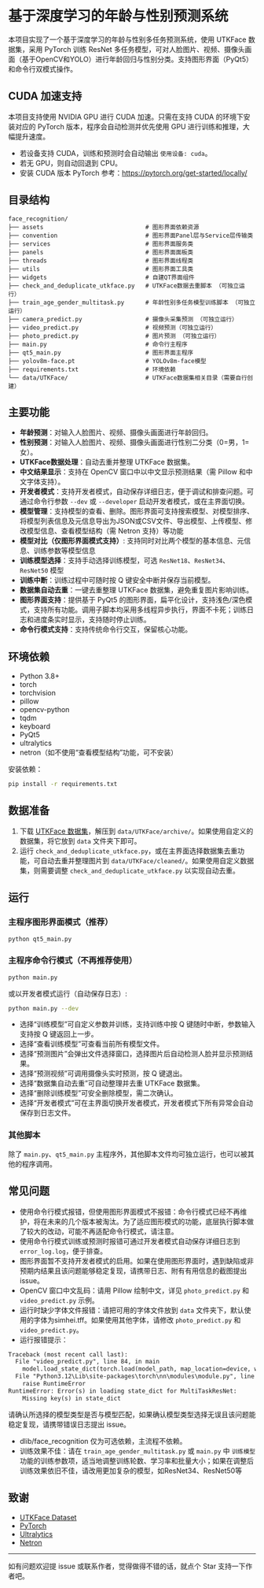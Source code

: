 # 基于深度学习的年龄与性别预测系统

本项目实现了一个基于深度学习的年龄与性别多任务预测系统，使用 UTKFace 数据集，采用 PyTorch 训练 ResNet 多任务模型，可对人脸图片、视频、摄像头画面（基于OpenCV和YOLO）进行年龄回归与性别分类。支持图形界面（PyQt5）和命令行双模式操作。

## CUDA 加速支持

本项目支持使用 NVIDIA GPU 进行 CUDA 加速。只需在支持 CUDA 的环境下安装对应的 PyTorch 版本，程序会自动检测并优先使用 GPU 进行训练和推理，大幅提升速度。

- 若设备支持 CUDA，训练和预测时会自动输出 `使用设备: cuda`。
- 若无 GPU，则自动回退到 CPU。
- 安装 CUDA 版本 PyTorch 参考：https://pytorch.org/get-started/locally/

## 目录结构

```
face_recognition/
├── assets                             # 图形界面依赖资源
├── convention                         # 图形界面Panel层与Service层传输类
├── services                           # 图形界面服务类
├── panels                             # 图形界面面板类
├── threads                            # 图形界面线程类
├── utils                              # 图形界面工具类
├── widgets                            # 自建QT界面组件
├── check_and_deduplicate_utkface.py   # UTKFace数据去重脚本 （可独立运行）
├── train_age_gender_multitask.py      # 年龄性别多任务模型训练脚本 （可独立运行）
├── camera_predict.py                  # 摄像头采集预测 （可独立运行）
├── video_predict.py                   # 视频预测（可独立运行）
├── photo_predict.py                   # 图片预测 （可独立运行）
├── main.py                            # 命令行主程序 
├── qt5_main.py                        # 图形界面主程序
├── yolov8m-face.pt                    # YOLOv8m-face模型
├── requirements.txt                   # 环境依赖
└── data/UTKFace/                      # UTKFace数据集相关目录（需要自行创建）
```

## 主要功能

- **年龄预测**：对输入人脸图片、视频、摄像头画面进行年龄回归。
- **性别预测**：对输入人脸图片、视频、摄像头画面进行性别二分类（0=男，1=女）。
- **UTKFace数据处理**：自动去重并整理 UTKFace 数据集。
- **中文结果显示**：支持在 OpenCV 窗口中以中文显示预测结果（需 Pillow 和中文字体支持）。
- **开发者模式**：支持开发者模式，自动保存详细日志，便于调试和排查问题。可通过命令行参数 `--dev` 或 `--developer` 启动开发者模式，或在主界面切换。
- **模型管理**：支持模型的查看、删除。图形界面可支持搜索模型、对模型排序、将模型列表信息及元信息导出为JSON或CSV文件、导出模型、上传模型、修改模型信息、查看模型结构（需 Netron 支持）等功能
- **模型对比（仅图形界面模式支持）**: 支持同时对比两个模型的基本信息、元信息、训练参数等模型信息
- **训练模型选择**：支持手动选择训练模型，可选 `ResNet18`、`ResNet34`、`ResNet50` 模型
- **训练中断**：训练过程中可随时按 Q 键安全中断并保存当前模型。
- **数据集自动去重**：一键去重整理 UTKFace 数据集，避免重复图片影响训练。
- **图形界面支持**：提供基于 PyQt5 的图形界面，扁平化设计，支持浅色/深色模式，支持所有功能。调用子脚本均采用多线程异步执行，界面不卡死；训练日志和进度条实时显示，支持随时停止训练。
- **命令行模式支持**：支持传统命令行交互，保留核心功能。

## 环境依赖

- Python 3.8+
- torch
- torchvision
- pillow
- opencv-python
- tqdm
- keyboard
- PyQt5
- ultralytics
- netron（如不使用“查看模型结构”功能，可不安装）

安装依赖：
```bash
pip install -r requirements.txt
```

## 数据准备
1. 下载 [UTKFace 数据集](https://susanqq.github.io/UTKFace/)，解压到 `data/UTKFace/archive/`。如果使用自定义的数据集，将它放到 `data` 文件夹下即可。
2. 运行 `check_and_deduplicate_utkface.py`，或在主界面选择数据集去重功能，可自动去重并整理图片到 `data/UTKFace/cleaned/`。如果使用自定义数据集，则需要调整 `check_and_deduplicate_utkface.py` 以实现自动去重。

## 运行

### 主程序图形界面模式（推荐）

```bash
python qt5_main.py
```

### 主程序命令行模式（不再推荐使用）

```bash
python main.py
```

或以开发者模式运行（自动保存日志）:
```bash
python main.py --dev
```

- 选择“训练模型”可自定义参数并训练，支持训练中按 Q 键随时中断，参数输入支持按 Q 键返回上一步。
- 选择“查看训练模型”可查看当前所有模型文件。
- 选择“预测图片”会弹出文件选择窗口，选择图片后自动检测人脸并显示预测结果。
- 选择“预测视频”可调用摄像头实时预测，按 Q 键退出。
- 选择“数据集自动去重”可自动整理并去重 UTKFace 数据集。
- 选择“删除训练模型”可安全删除模型，需二次确认。
- 选择“开发者模式”可在主界面切换开发者模式，开发者模式下所有异常会自动保存到日志文件。

### 其他脚本

除了 `main.py`、`qt5_main.py` 主程序外，其他脚本文件均可独立运行，也可以被其他的程序调用。

## 常见问题
- 使用命令行模式报错，但使用图形界面模式不报错：命令行模式已经不再维护，将在未来的几个版本被淘汰。为了适应图形模式的功能，底层执行脚本做了较大的改动，可能不再适配命令行模式，请注意。
- 使用命令行模式训练或预测时报错可通过开发者模式自动保存详细日志到 `error_log.log`，便于排查。
- 图形界面暂不支持开发者模式的启用。如果在使用图形界面时，遇到缺陷或非预期内结果且该问题能够稳定复现，请携带日志、附有有用信息的截图提出 issue。
- OpenCV 窗口中文乱码：请用 Pillow 绘制中文，详见 `photo_predict.py` 和 `video_predict.py` 示例。
- 运行时缺少字体文件报错：请把可用的字体文件放到 `data` 文件夹下，默认使用的字体为simhei.tff。如果使用其他字体，请修改 `photo_predict.py` 和 `video_predict.py`。
- 运行报错提示：
```txt
Traceback (most recent call last):
  File "video_predict.py", line 84, in main
    model.load_state_dict(torch.load(model_path, map_location=device, weights_only=True))
  File "Python3.12\Lib\site-packages\torch\nn\modules\module.py", line 2584, in load_state_dict
    raise RuntimeError
RuntimeError: Error(s) in loading state_dict for MultiTaskResNet:
	Missing key(s) in state_dict
```
请确认所选择的模型类型是否与模型匹配，如果确认模型类型选择无误且该问题能稳定复现，请携带错误日志提出 issue。
- dlib/face_recognition 仅为可选依赖，主流程不依赖。
- 训练效果不佳：请在 `train_age_gender_multitask.py` 或 `main.py` 中 `训练模型` 功能的训练参数项，适当地调整训练轮数、学习率和批量大小；如果在调整后训练效果依旧不佳，请改用更加复杂的模型，如ResNet34、ResNet50等

## 致谢
- [UTKFace Dataset](https://susanqq.github.io/UTKFace/)
- [PyTorch](https://pytorch.org/)
- [Ultralytics](https://github.com/ultralytics/ultralytics)
- [Netron](https://netron.app/)

---
如有问题欢迎提 issue 或联系作者，觉得做得不错的话，就点个 Star 支持一下作者吧。
